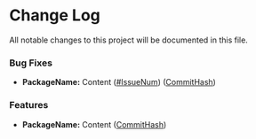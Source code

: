 # Change Log

All notable changes to this project will be documented in this file.

### Bug Fixes

* **PackageName:** Content ([#IssueNum](IssueUrl)) ([CommitHash](CommitUrl))


### Features

* **PackageName:** Content ([CommitHash](CommitUrl))
